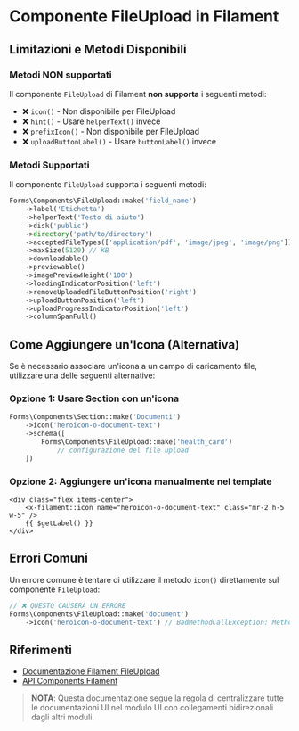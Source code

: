 # Componente FileUpload in Filament

## Limitazioni e Metodi Disponibili

### Metodi NON supportati

Il componente `FileUpload` di Filament **non supporta** i seguenti metodi:

- ❌ `icon()` - Non disponibile per FileUpload
- ❌ `hint()` - Usare `helperText()` invece
- ❌ `prefixIcon()` - Non disponibile per FileUpload
- ❌ `uploadButtonLabel()` - Usare `buttonLabel()` invece

### Metodi Supportati

Il componente `FileUpload` supporta i seguenti metodi:

```php
Forms\Components\FileUpload::make('field_name')
    ->label('Etichetta')
    ->helperText('Testo di aiuto')
    ->disk('public')
    ->directory('path/to/directory')
    ->acceptedFileTypes(['application/pdf', 'image/jpeg', 'image/png'])
    ->maxSize(5120) // KB
    ->downloadable()
    ->previewable()
    ->imagePreviewHeight('100')
    ->loadingIndicatorPosition('left')
    ->removeUploadedFileButtonPosition('right')
    ->uploadButtonPosition('left')
    ->uploadProgressIndicatorPosition('left')
    ->columnSpanFull()
```

## Come Aggiungere un'Icona (Alternativa)

Se è necessario associare un'icona a un campo di caricamento file, utilizzare una delle seguenti alternative:

### Opzione 1: Usare Section con un'icona

```php
Forms\Components\Section::make('Documenti')
    ->icon('heroicon-o-document-text')
    ->schema([
        Forms\Components\FileUpload::make('health_card')
            // configurazione del file upload
    ])
```

### Opzione 2: Aggiungere un'icona manualmente nel template

```blade
<div class="flex items-center">
    <x-filament::icon name="heroicon-o-document-text" class="mr-2 h-5 w-5" />
    {{ $getLabel() }}
</div>
```

## Errori Comuni

Un errore comune è tentare di utilizzare il metodo `icon()` direttamente sul componente `FileUpload`:

```php
// ❌ QUESTO CAUSERÀ UN ERRORE
Forms\Components\FileUpload::make('document')
    ->icon('heroicon-o-document-text') // BadMethodCallException: Method Filament\Forms\Components\FileUpload::icon does not exist
```

## Riferimenti

- [Documentazione Filament FileUpload](https://filamentphp.com/docs/3.x/forms/fields/file-upload)
- [API Components Filament](/var/www/html/base_saluteora/laravel/Modules/UI/docs/filament/components-api.md)

> **NOTA**: Questa documentazione segue la regola di centralizzare tutte le documentazioni UI nel modulo UI con collegamenti bidirezionali dagli altri moduli.
